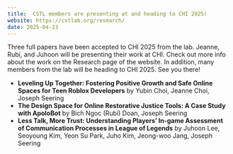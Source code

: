 ```yaml
---
title:  CSTL members are presenting at and heading to CHI 2025!
website: https://cstlab.org/research/
date: 2025-04-23
---
```

Three full papers have been accepted to CHI 2025 from the lab. Jeanne, Rubi, and Juhoon will be presenting their work at CHI.
Check out more info about the work on the Research page of the website.
In addition, many members from the lab will be heading to CHI 2025. See you there!
- **Leveling Up Together: Fostering Positive Growth and Safe Online Spaces for Teen Roblox Developers** by Yubin Choi, Jeanne Choi, Joseph Seering 
- **The Design Space for Online Restorative Justice Tools: A Case Study with ApoloBot** by Bich Ngoc (Rubi) Doan, Joseph Seering 
- **Less Talk, More Trust: Understanding Players’ In-game Assessment of Communication Processes in League of Legends** by Juhoon Lee,  Seoyoung Kim, Yeon Su Park, Juho Kim, Jeong-woo Jang, Joseph Seering 
